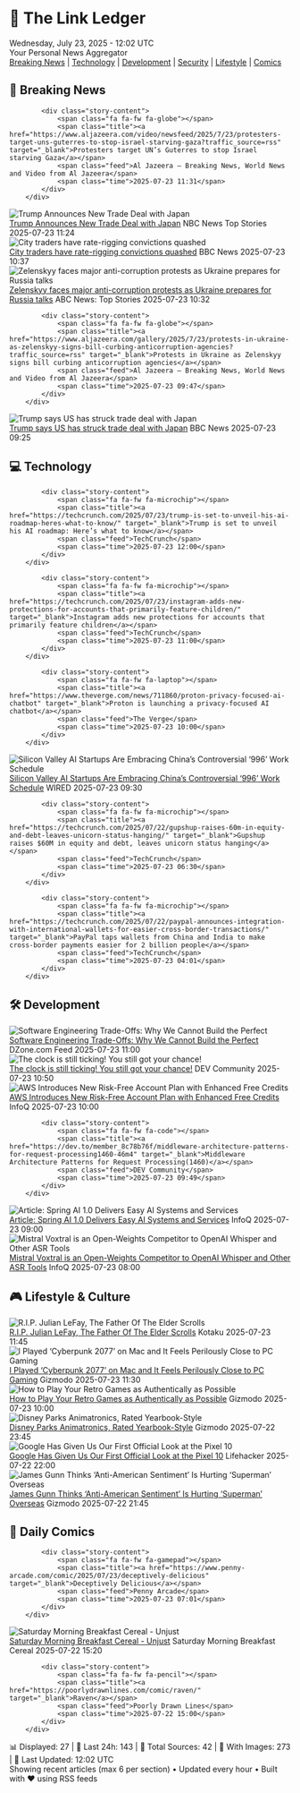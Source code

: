 <!-- Processing 54 RSS feeds at 2025-07-23 12:02:17 UTC -->
<!-- Processing: Penny Arcade -->
<!-- Processing: Poorly Drawn Lines -->
<!-- Processing: Garfield -->
<!-- Processing: Dilbert -->
<!-- Processing: Girl Genius -->
<!-- Processing: Dinosaur Comics -->
<!-- Processing: CNN Top Stories -->
<!-- Processing: BBC World News -->
<!-- Processing: BBC Breaking News -->
<!-- Processing: Al Jazeera Breaking News -->
<!-- Processing: Associated Press Breaking -->
<!-- Processing: NBC News Breaking -->
<!-- Processing: TechCrunch -->
<!-- Processing: O'Reilly Radar -->
<!-- Processing: OMG! Ubuntu -->
<!-- Processing: DistroWatch -->
<!-- Processing: Linux.com -->
<!-- Processing: Red Hat Blog -->
<!-- Processing: Ubuntu Blog -->
<!-- Processing: DZone -->
<!-- Processing: Martin Fowler -->
<!-- Processing: The Pragmatic Engineer -->
<!-- Processing: Lifehacker -->
<!-- Processing: Gizmodo -->
<!-- Processing: Kotaku -->
<!-- Generated 6 new posts out of 25 feeds processed -->
<div class="newspaper-header">
    <h1 class="newspaper-title">📰 The Link Ledger</h1>
    <div class="newspaper-date">Wednesday, July 23, 2025 - 12:02 UTC</div>
    <div class="newspaper-subtitle">Your Personal News Aggregator</div>
</div>

<div class="newspaper-nav">
    <a href="#breaking">Breaking News</a> |
    <a href="#tech">Technology</a> |
    <a href="#dev">Development</a> |
    <a href="#security">Security</a> |
    <a href="#lifestyle">Lifestyle</a> |
    <a href="#webcomics">Comics</a>
</div>

<div class="news-section breaking-news" id="breaking">
<h2 class="section-header">🚨 Breaking News</h2>
<div class="stories-container">
<div class="story">
            
            <div class="story-content">
                <span class="fa fa-fw fa-globe"></span>
                <span class="title"><a href="https://www.aljazeera.com/video/newsfeed/2025/7/23/protesters-target-uns-guterres-to-stop-israel-starving-gaza?traffic_source=rss" target="_blank">Protesters target UN’s Guterres to stop Israel starving Gaza</a></span>
                <span class="feed">Al Jazeera – Breaking News, World News and Video from Al Jazeera</span>
                <span class="time">2025-07-23 11:31</span>
            </div>
        </div>
<div class="story">
            <img src="https://media-cldnry.s-nbcnews.com/image/upload/t_fit_1500w/mpx/2704722219/2025_07/1753269890248_tdy_news_7a_haake_japan_trade_250723_1920x1080-ngwams.jpg" alt="Trump Announces New Trade Deal with Japan" class="story-image" loading="lazy" onerror="this.style.display='none'">
            <div class="story-content">
                <span class="fa fa-fw fa-broadcast-tower"></span>
                <span class="title"><a href="https://www.today.com/video/trump-reaches-15-tariff-deal-with-japan-243693125534" target="_blank">Trump Announces New Trade Deal with Japan</a></span>
                <span class="feed">NBC News Top Stories</span>
                <span class="time">2025-07-23 11:24</span>
            </div>
        </div>
<div class="story">
            <img src="https://ichef.bbci.co.uk/ace/standard/240/cpsprodpb/94d6/live/24d67840-67a7-11f0-8dbd-f3d32ebd3327.jpg" alt="City traders have rate-rigging convictions quashed" class="story-image" loading="lazy" onerror="this.style.display='none'">
            <div class="story-content">
                <span class="fa fa-fw fa-flag"></span>
                <span class="title"><a href="https://www.bbc.com/news/articles/cr5vgqr8p14o" target="_blank">City traders have rate-rigging convictions quashed</a></span>
                <span class="feed">BBC News</span>
                <span class="time">2025-07-23 10:37</span>
            </div>
        </div>
<div class="story">
            <img src="https://s.abcnews.com/images/International/Kyiv-Protest-DB-250723_1753260574341_hpMain_4x3t_384.jpg" alt="Zelenskyy faces major anti-corruption protests as Ukraine prepares for Russia talks" class="story-image" loading="lazy" onerror="this.style.display='none'">
            <div class="story-content">
                <span class="fa fa-fw fa-tv"></span>
                <span class="title"><a href="https://abcnews.go.com/International/zelenskyy-faces-major-anti-corruption-protests-ukraine-prepares/story?id=123987847" target="_blank">Zelenskyy faces major anti-corruption protests as Ukraine prepares for Russia talks</a></span>
                <span class="feed">ABC News: Top Stories</span>
                <span class="time">2025-07-23 10:32</span>
            </div>
        </div>
<div class="story">
            
            <div class="story-content">
                <span class="fa fa-fw fa-globe"></span>
                <span class="title"><a href="https://www.aljazeera.com/gallery/2025/7/23/protests-in-ukraine-as-zelenskyy-signs-bill-curbing-anticorruption-agencies?traffic_source=rss" target="_blank">Protests in Ukraine as Zelenskyy signs bill curbing anticorruption agencies</a></span>
                <span class="feed">Al Jazeera – Breaking News, World News and Video from Al Jazeera</span>
                <span class="time">2025-07-23 09:47</span>
            </div>
        </div>
<div class="story">
            <img src="https://ichef.bbci.co.uk/ace/standard/240/cpsprodpb/a78f/live/031a9070-67a6-11f0-8979-21e9e3d3b0da.png" alt="Trump says US has struck trade deal with Japan" class="story-image" loading="lazy" onerror="this.style.display='none'">
            <div class="story-content">
                <span class="fa fa-fw fa-earth-americas"></span>
                <span class="title"><a href="https://www.bbc.com/news/articles/cpwq4dljjdko" target="_blank">Trump says US has struck trade deal with Japan</a></span>
                <span class="feed">BBC News</span>
                <span class="time">2025-07-23 09:25</span>
            </div>
        </div>
</div>
</div>
<div class="news-section tech-news" id="tech">
<h2 class="section-header">💻 Technology</h2>
<div class="stories-container">
<div class="story">
            
            <div class="story-content">
                <span class="fa fa-fw fa-microchip"></span>
                <span class="title"><a href="https://techcrunch.com/2025/07/23/trump-is-set-to-unveil-his-ai-roadmap-heres-what-to-know/" target="_blank">Trump is set to unveil his AI roadmap: Here’s what to know</a></span>
                <span class="feed">TechCrunch</span>
                <span class="time">2025-07-23 12:00</span>
            </div>
        </div>
<div class="story">
            
            <div class="story-content">
                <span class="fa fa-fw fa-microchip"></span>
                <span class="title"><a href="https://techcrunch.com/2025/07/23/instagram-adds-new-protections-for-accounts-that-primarily-feature-children/" target="_blank">Instagram adds new protections for accounts that primarily feature children</a></span>
                <span class="feed">TechCrunch</span>
                <span class="time">2025-07-23 11:00</span>
            </div>
        </div>
<div class="story">
            
            <div class="story-content">
                <span class="fa fa-fw fa-laptop"></span>
                <span class="title"><a href="https://www.theverge.com/news/711860/proton-privacy-focused-ai-chatbot" target="_blank">Proton is launching a privacy-focused AI chatbot</a></span>
                <span class="feed">The Verge</span>
                <span class="time">2025-07-23 10:00</span>
            </div>
        </div>
<div class="story">
            <img src="https://media.wired.com/photos/687fb323433d07767855fc82/master/pass/Silicon-Valley-Embracing-Chinese-996-Schedule-Business-157318010.jpg" alt="Silicon Valley AI Startups Are Embracing China’s Controversial ‘996’ Work Schedule" class="story-image" loading="lazy" onerror="this.style.display='none'">
            <div class="story-content">
                <span class="fa fa-fw fa-bolt"></span>
                <span class="title"><a href="https://www.wired.com/story/silicon-valley-china-996-work-schedule/" target="_blank">Silicon Valley AI Startups Are Embracing China’s Controversial ‘996’ Work Schedule</a></span>
                <span class="feed">WIRED</span>
                <span class="time">2025-07-23 09:30</span>
            </div>
        </div>
<div class="story">
            
            <div class="story-content">
                <span class="fa fa-fw fa-microchip"></span>
                <span class="title"><a href="https://techcrunch.com/2025/07/22/gupshup-raises-60m-in-equity-and-debt-leaves-unicorn-status-hanging/" target="_blank">Gupshup raises $60M in equity and debt, leaves unicorn status hanging</a></span>
                <span class="feed">TechCrunch</span>
                <span class="time">2025-07-23 06:30</span>
            </div>
        </div>
<div class="story">
            
            <div class="story-content">
                <span class="fa fa-fw fa-microchip"></span>
                <span class="title"><a href="https://techcrunch.com/2025/07/22/paypal-announces-integration-with-international-wallets-for-easier-cross-border-transactions/" target="_blank">PayPal taps wallets from China and India to make cross-border payments easier for 2 billion people</a></span>
                <span class="feed">TechCrunch</span>
                <span class="time">2025-07-23 04:01</span>
            </div>
        </div>
</div>
</div>
<div class="news-section dev-news" id="dev">
<h2 class="section-header">🛠️ Development</h2>
<div class="stories-container">
<div class="story">
            <img src="https://dz2cdn1.dzone.com/thumbnail?fid=18525060&w=600" alt="Software Engineering Trade-Offs: Why We Cannot Build the Perfect" class="story-image" loading="lazy" onerror="this.style.display='none'">
            <div class="story-content">
                <span class="fa fa-fw fa-newspaper"></span>
                <span class="title"><a href="https://dzone.com/articles/building-imperfect-systems-in-software-engineering" target="_blank">Software Engineering Trade-Offs: Why We Cannot Build the Perfect</a></span>
                <span class="feed">DZone.com Feed</span>
                <span class="time">2025-07-23 11:00</span>
            </div>
        </div>
<div class="story">
            <img src="https://media2.dev.to/dynamic/image/width=800%2Cheight=%2Cfit=scale-down%2Cgravity=auto%2Cformat=auto/https%3A%2F%2Fdev-to-uploads.s3.amazonaws.com%2Fuploads%2Fuser%2Fprofile_image%2F3356841%2Fcad33db8-55df-47de-9479-9047930b8bc6.png" alt="The clock is still ticking! You still got your chance!" class="story-image" loading="lazy" onerror="this.style.display='none'">
            <div class="story-content">
                <span class="fa fa-fw fa-code"></span>
                <span class="title"><a href="https://dev.to/rrrferreira/the-clock-is-still-ticking-you-still-got-your-chance-2cnh" target="_blank">The clock is still ticking! You still got your chance!</a></span>
                <span class="feed">DEV Community</span>
                <span class="time">2025-07-23 10:50</span>
            </div>
        </div>
<div class="story">
            <img src="https://res.infoq.com/news/2025/07/aws-risk-free-account-credits/en/headerimage/generatedHeaderImage-1753105075614.jpg" alt="AWS Introduces New Risk-Free Account Plan with Enhanced Free Credits" class="story-image" loading="lazy" onerror="this.style.display='none'">
            <div class="story-content">
                <span class="fa fa-fw fa-info-circle"></span>
                <span class="title"><a href="https://www.infoq.com/news/2025/07/aws-risk-free-account-credits/?utm_campaign=infoq_content&utm_source=infoq&utm_medium=feed&utm_term=global" target="_blank">AWS Introduces New Risk-Free Account Plan with Enhanced Free Credits</a></span>
                <span class="feed">InfoQ</span>
                <span class="time">2025-07-23 10:00</span>
            </div>
        </div>
<div class="story">
            
            <div class="story-content">
                <span class="fa fa-fw fa-code"></span>
                <span class="title"><a href="https://dev.to/member_8c78b76f/middleware-architecture-patterns-for-request-processing1460-46m4" target="_blank">Middleware Architecture Patterns for Request Processing(1460)</a></span>
                <span class="feed">DEV Community</span>
                <span class="time">2025-07-23 09:49</span>
            </div>
        </div>
<div class="story">
            <img src="https://res.infoq.com/articles/spring-ai-1-0/en/headerimage/spring-ai-1-0-header-1753091174091.jpg" alt="Article: Spring AI 1.0 Delivers Easy AI Systems and Services" class="story-image" loading="lazy" onerror="this.style.display='none'">
            <div class="story-content">
                <span class="fa fa-fw fa-info-circle"></span>
                <span class="title"><a href="https://www.infoq.com/articles/spring-ai-1-0/?utm_campaign=infoq_content&utm_source=infoq&utm_medium=feed&utm_term=global" target="_blank">Article: Spring AI 1.0 Delivers Easy AI Systems and Services</a></span>
                <span class="feed">InfoQ</span>
                <span class="time">2025-07-23 09:00</span>
            </div>
        </div>
<div class="story">
            <img src="https://res.infoq.com/news/2025/07/mistral-voxtral-audio-speech-llm/en/headerimage/mistral-voxtral-1753253734546.jpeg" alt="Mistral Voxtral is an Open-Weights Competitor to OpenAI Whisper and Other ASR Tools" class="story-image" loading="lazy" onerror="this.style.display='none'">
            <div class="story-content">
                <span class="fa fa-fw fa-info-circle"></span>
                <span class="title"><a href="https://www.infoq.com/news/2025/07/mistral-voxtral-audio-speech-llm/?utm_campaign=infoq_content&utm_source=infoq&utm_medium=feed&utm_term=global" target="_blank">Mistral Voxtral is an Open-Weights Competitor to OpenAI Whisper and Other ASR Tools</a></span>
                <span class="feed">InfoQ</span>
                <span class="time">2025-07-23 08:00</span>
            </div>
        </div>
</div>
</div>
<div class="news-section lifestyle-news" id="lifestyle">
<h2 class="section-header">🎮 Lifestyle & Culture</h2>
<div class="stories-container">
<div class="story">
            <img src="https://i.kinja-img.com/image/upload/c_fit,q_80,w_636/bb48d062be19eba303014870b14912fe.jpg" alt="R.I.P. Julian LeFay, The Father Of The Elder Scrolls" class="story-image" loading="lazy" onerror="this.style.display='none'">
            <div class="story-content">
                <span class="fa fa-fw fa-gamepad"></span>
                <span class="title"><a href="https://kotaku.com/julian-lefay-the-elder-scrolls-daggerfall-bethesda-1851786769" target="_blank">R.I.P. Julian LeFay, The Father Of The Elder Scrolls</a></span>
                <span class="feed">Kotaku</span>
                <span class="time">2025-07-23 11:45</span>
            </div>
        </div>
<div class="story">
            <img src="https://gizmodo.com/app/uploads/2025/07/Macbook-Cyberpunk-2.jpg" alt="I Played ‘Cyberpunk 2077’ on Mac and It Feels Perilously Close to PC Gaming" class="story-image" loading="lazy" onerror="this.style.display='none'">
            <div class="story-content">
                <span class="fa fa-fw fa-computer"></span>
                <span class="title"><a href="https://gizmodo.com/cyberpunk-2077-makes-the-future-of-mac-gaming-look-a-lot-like-a-pc-2000632203" target="_blank">I Played ‘Cyberpunk 2077’ on Mac and It Feels Perilously Close to PC Gaming</a></span>
                <span class="feed">Gizmodo</span>
                <span class="time">2025-07-23 11:30</span>
            </div>
        </div>
<div class="story">
            <img src="https://gizmodo.com/app/uploads/2025/07/retro-emulation-03.jpg" alt="How to Play Your Retro Games as Authentically as Possible" class="story-image" loading="lazy" onerror="this.style.display='none'">
            <div class="story-content">
                <span class="fa fa-fw fa-computer"></span>
                <span class="title"><a href="https://gizmodo.com/how-to-play-your-retro-games-as-authentically-as-possible-2000629770" target="_blank">How to Play Your Retro Games as Authentically as Possible</a></span>
                <span class="feed">Gizmodo</span>
                <span class="time">2025-07-23 10:00</span>
            </div>
        </div>
<div class="story">
            <img src="https://gizmodo.com/app/uploads/2025/07/spiderman-animatronics.jpg" alt="Disney Parks Animatronics, Rated Yearbook-Style" class="story-image" loading="lazy" onerror="this.style.display='none'">
            <div class="story-content">
                <span class="fa fa-fw fa-computer"></span>
                <span class="title"><a href="https://gizmodo.com/disney-parks-animatronics-rated-yearbook-style-2000630458" target="_blank">Disney Parks Animatronics, Rated Yearbook-Style</a></span>
                <span class="feed">Gizmodo</span>
                <span class="time">2025-07-22 23:45</span>
            </div>
        </div>
<div class="story">
            <img src="https://lifehacker.com/imagery/articles/01K0SZK4RE1QW99C307F0SNRYG/hero-image.png" alt="Google Has Given Us Our First Official Look at the Pixel 10" class="story-image" loading="lazy" onerror="this.style.display='none'">
            <div class="story-content">
                <span class="fa fa-fw fa-life-ring"></span>
                <span class="title"><a href="https://lifehacker.com/tech/google-has-given-us-our-first-official-peek-at-the-pixel-10?utm_medium=RSS" target="_blank">Google Has Given Us Our First Official Look at the Pixel 10</a></span>
                <span class="feed">Lifehacker</span>
                <span class="time">2025-07-22 22:00</span>
            </div>
        </div>
<div class="story">
            <img src="https://gizmodo.com/app/uploads/2025/07/Superman-Fortress.jpg" alt="James Gunn Thinks ‘Anti-American Sentiment’ Is Hurting ‘Superman’ Overseas" class="story-image" loading="lazy" onerror="this.style.display='none'">
            <div class="story-content">
                <span class="fa fa-fw fa-computer"></span>
                <span class="title"><a href="https://gizmodo.com/james-gunn-thinks-anti-american-sentiment-is-hurting-superman-overseas-2000632655" target="_blank">James Gunn Thinks ‘Anti-American Sentiment’ Is Hurting ‘Superman’ Overseas</a></span>
                <span class="feed">Gizmodo</span>
                <span class="time">2025-07-22 21:45</span>
            </div>
        </div>
</div>
</div>
<div class="news-section webcomics-section" id="webcomics">
<h2 class="section-header">🎨 Daily Comics</h2>
<div class="stories-container">
<div class="story">
            
            <div class="story-content">
                <span class="fa fa-fw fa-gamepad"></span>
                <span class="title"><a href="https://www.penny-arcade.com/comic/2025/07/23/deceptively-delicious" target="_blank">Deceptively Delicious</a></span>
                <span class="feed">Penny Arcade</span>
                <span class="time">2025-07-23 07:01</span>
            </div>
        </div>
<div class="story">
            <img src="https://www.smbc-comics.com/comics/1753143656-20250723.png" alt="Saturday Morning Breakfast Cereal - Unjust" class="story-image" loading="lazy" onerror="this.style.display='none'">
            <div class="story-content">
                <span class="fa fa-fw fa-smile"></span>
                <span class="title"><a href="https://www.smbc-comics.com/comic/unjust" target="_blank">Saturday Morning Breakfast Cereal - Unjust</a></span>
                <span class="feed">Saturday Morning Breakfast Cereal</span>
                <span class="time">2025-07-22 15:20</span>
            </div>
        </div>
<div class="story">
            
            <div class="story-content">
                <span class="fa fa-fw fa-pencil"></span>
                <span class="title"><a href="https://poorlydrawnlines.com/comic/raven/" target="_blank">Raven</a></span>
                <span class="feed">Poorly Drawn Lines</span>
                <span class="time">2025-07-22 15:00</span>
            </div>
        </div>
</div>
</div>

<div class="newspaper-footer">
    <div class="stats">
        📊 Displayed: 27 | 📅 Last 24h: 143 | 📡 Total Sources: 42 | 📸 With Images: 273 |
        🔄 Last Updated: 12:02 UTC
    </div>
    <div class="footer-note">
        Showing recent articles (max 6 per section) • Updated every hour • Built with ❤️ using RSS feeds
    </div>
</div>
